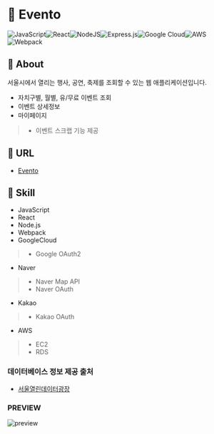 # 📣 Evento

![JavaScript](https://img.shields.io/badge/javascript-%23323330.svg?style=for-the-badge&logo=javascript&logoColor=%23F7DF1E)![React](https://img.shields.io/badge/react-%2320232a.svg?style=for-the-badge&logo=react&logoColor=%2361DAFB)![NodeJS](https://img.shields.io/badge/node.js-6DA55F?style=for-the-badge&logo=node.js&logoColor=white)![Express.js](https://img.shields.io/badge/express.js-%23404d59.svg?style=for-the-badge&logo=express&logoColor=%2361DAFB)![Google Cloud](https://img.shields.io/badge/GoogleCloud-%234285F4.svg?style=for-the-badge&logo=google-cloud&logoColor=white)![AWS](https://img.shields.io/badge/AWS-%23FF9900.svg?style=for-the-badge&logo=amazon-aws&logoColor=white)![Webpack](https://img.shields.io/badge/webpack-%238DD6F9.svg?style=for-the-badge&logo=webpack&logoColor=black)


## 👀 About
서울시에서 열리는 행사, 공연, 축제를 조회할 수 있는 웹 애플리케이션입니다.
- 자치구별, 월별, 유/무료 이벤트 조회
- 이벤트 상세정보
- 마이페이지
> - 이벤트 스크랩 기능 제공

## 🔗 URL
- <a href="http://ec2-3-38-101-85.ap-northeast-2.compute.amazonaws.com/" target="_blank">Evento</a>

## 📌 Skill
- JavaScript
- React
- Node.js
- Webpack
- GoogleCloud
> - Google OAuth2
- Naver
> - Naver Map API
> - Naver OAuth
- Kakao
> - Kakao OAuth
- AWS
> - EC2
> - RDS

### 데이터베이스 정보 제공 출처
- [서울열린데이터광장](https://data.seoul.go.kr/dataList/OA-15486/S/1/datasetView.do)

### PREVIEW
![preview](https://github.com/KROomoO/ToonVerse/assets/93576045/2fe8a97d-563b-4b34-aa71-c845786d14e4)
